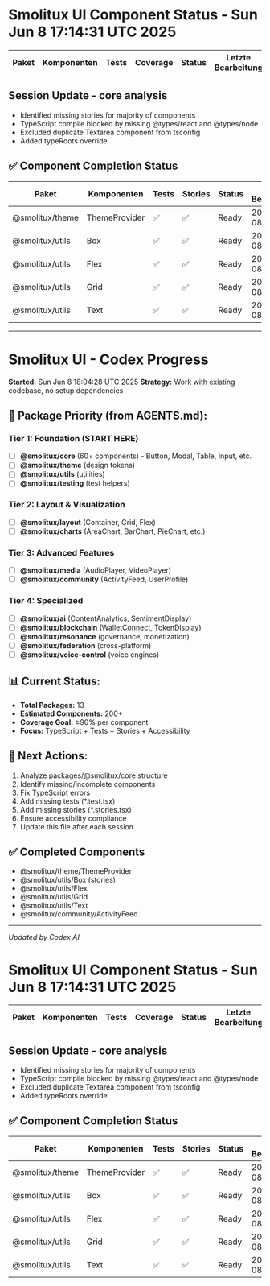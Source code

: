 # Smolitux UI Component Status - Sun Jun 8 17:14:31 UTC 2025

| Paket | Komponenten | Tests | Coverage | Status | Letzte Bearbeitung |
| ----- | ----------- | ----- | -------- | ------ | ------------------ |

## Session Update - core analysis

- Identified missing stories for majority of components
- TypeScript compile blocked by missing @types/react and @types/node
- Excluded duplicate Textarea component from tsconfig
- Added typeRoots override

## ✅ Component Completion Status

| Paket           | Komponenten   | Tests | Stories | Status | Letzte Bearbeitung |
| --------------- | ------------- | ----- | ------- | ------ | ------------------ |
| @smolitux/theme | ThemeProvider | ✅    | ✅      | Ready  | 2025-06-08  |
| @smolitux/utils | Box           | ✅    | ✅      | Ready  | 2025-06-08  |
| @smolitux/utils | Flex          | ✅    | ✅      | Ready  | 2025-06-08  |
| @smolitux/utils | Grid          | ✅    | ✅      | Ready  | 2025-06-08  |
| @smolitux/utils | Text          | ✅    | ✅      | Ready  | 2025-06-08  |

---

# Smolitux UI - Codex Progress

**Started:** Sun Jun  8 18:04:28 UTC 2025
**Strategy:** Work with existing codebase, no setup dependencies

## 🎯 Package Priority (from AGENTS.md):

### Tier 1: Foundation (START HERE)
- [ ] **@smolitux/core** (60+ components) - Button, Modal, Table, Input, etc.
- [ ] **@smolitux/theme** (design tokens)
- [ ] **@smolitux/utils** (utilities)
- [ ] **@smolitux/testing** (test helpers)

### Tier 2: Layout & Visualization
- [ ] **@smolitux/layout** (Container, Grid, Flex)
- [ ] **@smolitux/charts** (AreaChart, BarChart, PieChart, etc.)

### Tier 3: Advanced Features
- [ ] **@smolitux/media** (AudioPlayer, VideoPlayer)
- [ ] **@smolitux/community** (ActivityFeed, UserProfile)

### Tier 4: Specialized
- [ ] **@smolitux/ai** (ContentAnalytics, SentimentDisplay)
- [ ] **@smolitux/blockchain** (WalletConnect, TokenDisplay)
- [ ] **@smolitux/resonance** (governance, monetization)
- [ ] **@smolitux/federation** (cross-platform)
- [ ] **@smolitux/voice-control** (voice engines)

## 📊 Current Status:
- **Total Packages:** 13
- **Estimated Components:** 200+
- **Coverage Goal:** ≥90% per component
- **Focus:** TypeScript + Tests + Stories + Accessibility

## 🚀 Next Actions:
1. Analyze packages/@smolitux/core structure
2. Identify missing/incomplete components
3. Fix TypeScript errors
4. Add missing tests (*.test.tsx)
5. Add missing stories (*.stories.tsx)
6. Ensure accessibility compliance
7. Update this file after each session

## ✅ Completed Components
- @smolitux/theme/ThemeProvider
- @smolitux/utils/Box (stories)
- @smolitux/utils/Flex
- @smolitux/utils/Grid
- @smolitux/utils/Text
- @smolitux/community/ActivityFeed

---
*Updated by Codex AI*
# Smolitux UI Component Status - Sun Jun 8 17:14:31 UTC 2025

| Paket | Komponenten | Tests | Coverage | Status | Letzte Bearbeitung |
| ----- | ----------- | ----- | -------- | ------ | ------------------ |

## Session Update - core analysis

- Identified missing stories for majority of components
- TypeScript compile blocked by missing @types/react and @types/node
- Excluded duplicate Textarea component from tsconfig
- Added typeRoots override

## ✅ Component Completion Status

| Paket           | Komponenten   | Tests | Stories | Status | Letzte Bearbeitung |
| --------------- | ------------- | ----- | ------- | ------ | ------------------ |
| @smolitux/theme | ThemeProvider | ✅    | ✅      | Ready  | 2025-06-08         |
| @smolitux/utils | Box           | ✅    | ✅      | Ready  | 2025-06-08         |
| @smolitux/utils | Flex          | ✅    | ✅      | Ready  | 2025-06-08         |
| @smolitux/utils | Grid          | ✅    | ✅      | Ready  | 2025-06-08         |
| @smolitux/utils | Text          | ✅    | ✅      | Ready  | 2025-06-08         |
